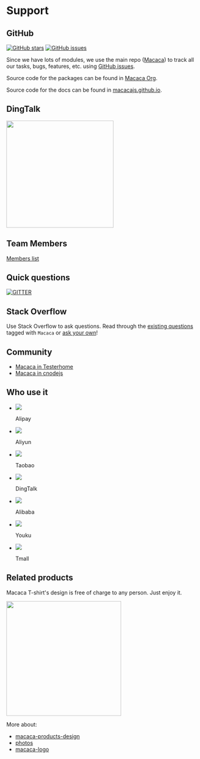 # Support

## GitHub

[![GitHub stars](https://img.shields.io/github/stars/alibaba/macaca.svg?style=flat-square "GitHub stars")](//github.com/alibaba/macaca)
[![GitHub issues](https://img.shields.io/github/issues/alibaba/macaca.svg?style=flat-square "GitHub issues")](//github.com/alibaba/macaca/issues?utf8=%E2%9C%93&q=)

Since we have lots of modules, we use the main repo ([Macaca](//github.com/alibaba/macaca)) to track all our tasks, bugs, features, etc. using [GitHub issues](//github.com/alibaba/macaca/issues?utf8=%E2%9C%93&q=).

Source code for the packages can be found in [Macaca Org](//github.com/macacajs).

Source code for the docs can be found in [macacajs.github.io](//github.com/macacajs/macacajs.github.io).

## DingTalk

<img src="//wx3.sinaimg.cn/large/6d308bd9ly1fzol6szylcj20ku0ri0vx.jpg" width="280" />

## Team Members

[Members list](//github.com/orgs/macacajs/people)

## Quick questions

[![GITTER](https://img.shields.io/badge/GITTER-join%20chat-green.svg?style=flat-square)](https://gitter.im/alibaba/macaca)

## Stack Overflow

Use Stack Overflow to ask questions. Read through the [existing questions](http://stackoverflow.com/search?q=macaca) tagged with `Macaca` or [ask your own](http://stackoverflow.com/questions/ask)!

## Community

- [Macaca in Testerhome](https://testerhome.com/topics/node68)
- [Macaca in cnodejs](https://cnodejs.org)

## Who use it

<ul id="who-use-list" class="clearfix">
  <li>
    <a href="https://www.alipay.com" target="_blank">
      <img src="//wx1.sinaimg.cn/large/6d308bd9gy1fd4tr0jhxej203c03ct8o.jpg" />
    </a>
    <p>Alipay</p>
  </li>
  <li>
    <a href="https://www.aliyun.com" target="_blank">
      <img src="//wx1.sinaimg.cn/square/6d308bd9gy1fd4w3yh89hj203c03c744.jpg" />
    </a>
    <p>Aliyun</p>
  </li>
  <li>
    <a href="https://www.taobao.com" target="_blank">
      <img src="//wx1.sinaimg.cn/square/6d308bd9gy1fd4w3zvgewj2020020mx1.jpg" />
    </a>
    <p>Taobao</p>
  </li>
  <li>
    <a href="https://www.dingtalk.com" target="_blank">
      <img src="//wx2.sinaimg.cn/square/6d308bd9gy1fd4w3z89xbj203c03czk6.jpg" />
    </a>
    <p>DingTalk</p>
  </li>
  <li>
    <a href="https://www.alibaba.com" target="_blank">
      <img src="//wx4.sinaimg.cn/square/6d308bd9gy1fd4w3xrucxj2020020mx0.jpg" />
    </a>
    <p>Alibaba</p>
  </li>
  <li>
    <a href="https://www.youku.com" target="_blank">
      <img src="//wx4.sinaimg.cn/square/6d308bd9gy1fd4w414i38j20200200sk.jpg" />
    </a>
    <p>Youku</p>
  </li>
  <li>
    <a href="https://www.tmall.com" target="_blank">
      <img src="//wx2.sinaimg.cn/square/6d308bd9gy1fd4w40on0qj203c03caa2.jpg" />
    </a>
    <p>Tmall</p>
  </li>
</ul>

## Related products

Macaca T-shirt's design is free of charge to any person. Just enjoy it.

<img src="//wx4.sinaimg.cn/large/6d308bd9gy1ffrrpxt3sbj20i20i23ym.jpg" width="300"/>

More about:

- [macaca-products-design](//github.com/macacajs/macaca-products-design)
- [photos](//github.com/macacajs/macaca-products-design/issues/1)
- [macaca-logo](//github.com/macacajs/macaca-logo)
